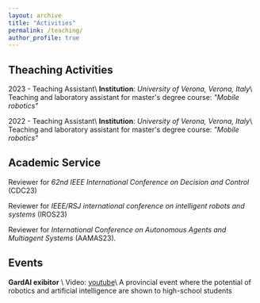 ```yaml
---
layout: archive
title: "Activities"
permalink: /teaching/
author_profile: true
---
```



Theaching Activities
---

2023 - Teaching Assistant\\
**Institution**: *University of Verona, Verona, Italy*\\
Teaching and laboratory assistant for master's degree course: *"Mobile robotics"*


2022 - Teaching Assistant\\
**Institution**: *University of Verona, Verona, Italy*\\
Teaching and laboratory assistant for master's degree course: *"Mobile robotics"* 



Academic Service
---

Reviewer for *62nd IEEE International Conference on Decision and Control* (CDC23)

Reviewer for *IEEE/RSJ international conference on intelligent robots and systems* (IROS23)

Reviewer for *International Conference on Autonomous Agents and Multiagent Systems* (AAMAS23).



Events
---

**GardAI exibitor** \\
Video: [youtube](https://www.youtube.com/watch?v=Beo0PW1RDmA)\\
A provincial event where the potential of robotics and artificial intelligence are shown to high-school students
